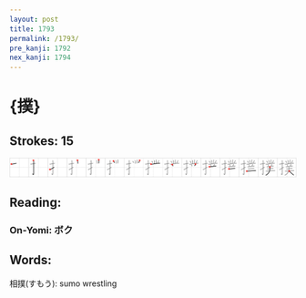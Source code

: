 ```yaml
---
layout: post
title: 1793
permalink: /1793/
pre_kanji: 1792
nex_kanji: 1794
---
```


# {撲}

## Strokes: 15

<div class="stroke"><img src="../images/E692B2.png" /></div>

## Reading:

### On-Yomi: ボク

## Words:

相撲(すもう): sumo wrestling
